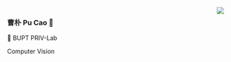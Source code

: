 <img align="right" src="https://github-readme-stats.vercel.app/api?theme=tokyonight&username=caopulan&show_icons=true" />

### 曹朴 Pu Cao :star2:

:blue_book: BUPT PRIV-Lab

Computer Vision
